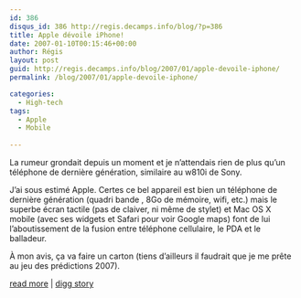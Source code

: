 ```yaml
---
id: 386
disqus_id: 386 http://regis.decamps.info/blog/?p=386
title: Apple dévoile iPhone!
date: 2007-01-10T00:15:46+00:00
author: Régis
layout: post
guid: http://regis.decamps.info/blog/2007/01/apple-devoile-iphone/
permalink: /blog/2007/01/apple-devoile-iphone/

categories:
  - High-tech
tags:
  - Apple
  - Mobile
  
---
```

La rumeur grondait depuis un moment et je n’attendais rien de plus qu’un téléphone de dernière génération, similaire au w810i de Sony.

J’ai sous estimé Apple. Certes ce bel appareil est bien un téléphone de dernière génération (quadri bande , 8Go de mémoire, wifi, etc.) mais le superbe écran tactile (pas de claiver, ni même de stylet) et Mac OS X mobile (avec ses widgets et Safari pour voir Google maps) font de lui l’aboutissement de la fusion entre téléphone cellulaire, le PDA et le balladeur.

À mon avis, ça va faire un carton (tiens d’ailleurs il faudrait que je me prête au jeu des prédictions 2007).

[read more](http://www.engadget.com/2007/01/09/the-apple-iphone/) | [digg story](http://digg.com/apple/Apple_Announces_iPhone)

